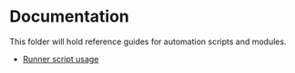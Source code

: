 # Documentation

This folder will hold reference guides for automation scripts and modules.

- [Runner script usage](runner.md)
